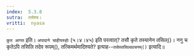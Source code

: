 ```yaml
---
index:  5.3.8
sutra:  तसेश्च।
vritti:  nyasa
---
```


`कुत आगत` इति। `अपादाने चाहीयरुहोः` (५।४।४५) इति परत्वात्? तसौ कृते तस्यानेन तसिल्()। ननु च कृतेऽपि तसिलि तदेव रूपम्(), तत्किमर्थमादिश्यते? इत्याह--`तसेस्तसिल्ववचनम्()` इत्यादि॥
